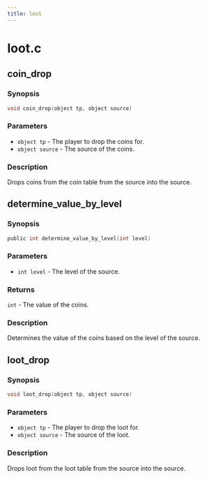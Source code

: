 ```yaml
---
title: loot
---
```

# loot.c

## coin_drop

### Synopsis

```c
void coin_drop(object tp, object source)
```

### Parameters

* `object tp` - The player to drop the coins for.
* `object source` - The source of the coins.

### Description

Drops coins from the coin table from the source into the source.

## determine_value_by_level

### Synopsis

```c
public int determine_value_by_level(int level)
```

### Parameters

* `int level` - The level of the source.

### Returns

`int` - The value of the coins.

### Description

Determines the value of the coins based on the level of the source.

## loot_drop

### Synopsis

```c
void loot_drop(object tp, object source)
```

### Parameters

* `object tp` - The player to drop the loot for.
* `object source` - The source of the loot.

### Description

Drops loot from the loot table from the source into the source.

